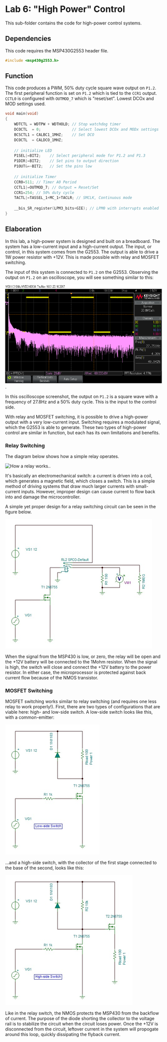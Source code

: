 # Lab 6: "High Power" Control

This sub-folder contains the code for high-power control systems.

## Dependencies

This code requires the MSP430G2553 header file.

```c
#include <msp430g2553.h>
```

## Function

This code produces a PWM, 50% duty cycle square wave output on `P1.2`. The first peripheral function is set on `P1.2` which is tied to the `CCR1` output. `CCTL0` is configured with `OUTMOD_7` which is "reset/set". Lowest DCOx and MOD settings used.

```c
void main(void)
{
    WDTCTL = WDTPW + WDTHOLD; // Stop watchdog timer
    DCOCTL  = 0;              // Select lowest DCOx and MODx settings
    BCSCTL1 = CALBC1_1MHZ;    // Set DCO
    DCOCTL  = CALDCO_1MHZ;

    // initialize LED
    P1SEL|=BIT2;    // Select peripheral mode for P1.2 and P1.3
    P1DIR|=BIT2;    // Set pins to output direction
    P1OUT&=~BIT2;   // Set the pins low

    // initialize Timer
    CCR0=511; // Timer A0 Period
    CCTL1|=OUTMOD_7; // Output = Reset/Set
    CCR1=254; // 50% duty cycle
    TACTL|=TASSEL_1+MC_1+TACLR; // SMCLK, Continuous mode

    __bis_SR_register(LPM3_bits+GIE); // LPM0 with interrupts enabled
}
```

## Elaboration

In this lab, a high-power system is designed and built on a breadboard. The system has a low-current input and a high-current output. The input, or control, in this system comes from the G2553. The output is able to drive a 1W power resistor with +12V. This is made possible with relay and MOSFET switching.

The input of this system is connected to `P1.2` on the G2553. Observing the output on `P1.2` on an oscilloscope, you will see something similar to this: 
 
![Pin Toggling](pin_toggling.png). 

In this oscilloscope screenshot, the output on `P1.2` is a square wave with a frequency of 27.8Hz and a 50% duty cycle. This is the input to the control side.

With relay and MOSFET switching, it is possible to drive a high-power output with a very low-current input. Switching requires a modulated signal, which the G2553 is able to generate. These two types of high-power control are similar in function, but each has its own limitations and benefits.

### Relay Switching

The diagram below shows how a simple relay operates. 
 
![How a relay works.](https://cdn4.explainthatstuff.com/how-a-relay-works.gif). 

It's basically an electromechanical switch: a current is driven into a coil, which generates a magnetic field, which closes a switch. This is a simple method of driving systems that draw much larger currents with small-current inputs. However, improper design can cause current to flow back into and damage the microcontroller.

A simple yet proper design for a relay switching circuit can be seen in the figure below. 

![Relay switching circuit.](RELAY_SWITCHING.JPG) 

When the signal from the MSP430 is low, or zero, the relay will be open and the +12V battery will be connected to the 1Mohm resistor. When the signal is high, the switch will close and connect the +12V battery to the power resistor. In either case, the microprocessor is protected against back current flow because of the NMOS transistor.

### MOSFET Switching

MOSFET switching works similar to relay switching (and requires one less relay to work properly!). First, there are two types of configurations that are viable here: high- and low-side switch. A low-side switch looks like this, with a common-emitter:

![Low-side switch](LOWSIDE.JPG)

...and a high-side switch, with the collector of the first stage connected to the base of the second, looks like this:

![High-side switch](HIGHSIDE.JPG)

Like in the relay switch, the NMOS protects the MSP430 from the backflow of current. The purpose of the diode shorting the collector to the voltage rail is to stabilize the circuit when the circuit loses power. Once the +12V is disconnected from the circuit, leftover current in the system will propogate around this loop, quickly dissipating the flyback current.